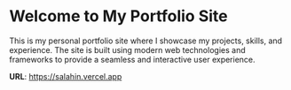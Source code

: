 # Welcome to My Portfolio Site
This is my personal portfolio site where I showcase my projects, skills, and experience. The site is built using modern web technologies and frameworks to provide a seamless and interactive user experience.

**URL**: https://salahin.vercel.app